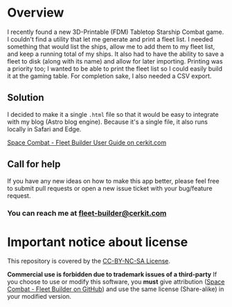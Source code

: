 # Overview
I recently found a new 3D-Printable (FDM) Tabletop Starship Combat game. I couldn't find a utility that let me generate and print a fleet list. 
I needed something that would list the ships, allow me to add them to my fleet list, and keep a running total of my ships. 
It also had to have the ability to save a fleet to disk (along with its name) and allow for later importing. Printing was a priority too; I wanted
to be able to print the fleet list so I could easily build it at the gaming table. For completion sake, I also needed a CSV export.

## Solution
I decided to make it a single `.html` file so that it would be easy to integrate with my blog (Astro blog engine). 
Because it's a single file, it also runs locally in Safari and Edge.

[Space Combat - Fleet Builder User Guide on cerkit.com](https://cerkit.com/fleet-builder-guide/)

## Call for help
If you have any new ideas on how to make this app better, please feel free to submit pull requests or open a new issue ticket with your bug/feature request.

### You can reach me at <a href="mailto:fleet-builder@cerkit.com">fleet-builder@cerkit.com</a>

# Important notice about license

This repository is covered by the [CC-BY-NC-SA License](https://github.com/cerkit/Starship-Fleet-Builder-App/blob/main/LICENSE).

**Commercial use is forbidden due to trademark issues of a third-party**
If you choose to use or modify this software, you **must** give attribution ([Space Combat - Fleet Builder on GitHub](https://github.com/cerkit/Starship-Fleet-Builder-App)) and use the same license (Share-alike) in your modified version.
